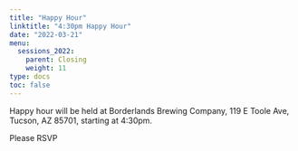 ```yaml
---
title: "Happy Hour"
linktitle: "4:30pm Happy Hour"
date: "2022-03-21"
menu:
  sessions_2022:
    parent: Closing
    weight: 11
type: docs
toc: false
---
```


Happy hour will be held at Borderlands Brewing Company, 119 E Toole Ave, Tucson, AZ 85701, starting at 4:30pm.

Please RSVP